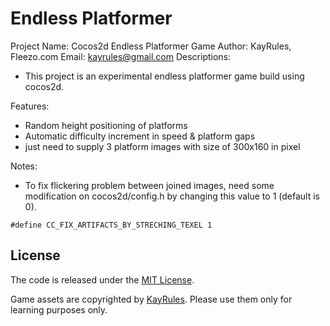 # Endless Platformer

Project Name: Cocos2d Endless Platformer Game
Author: KayRules, Fleezo.com
Email: kayrules@gmail.com
Descriptions:
* This project is an experimental endless platformer game build using cocos2d. 

Features:
* Random height positioning of platforms
* Automatic difficulty increment in speed & platform gaps
* just need to supply 3 platform images with size of 300x160 in pixel

Notes:
* To fix flickering problem between joined images, need some modification on cocos2d/config.h by changing this value to 1 (default is 0).

`#define CC_FIX_ARTIFACTS_BY_STRECHING_TEXEL 1`


## License

The code is released under the [MIT License][1].

Game assets are copyrighted by [KayRules][2]. Please use them only for learning purposes only.

[1]: http://opensource.org/licenses/mit-license.php
[2]: http://fleezo.com/
